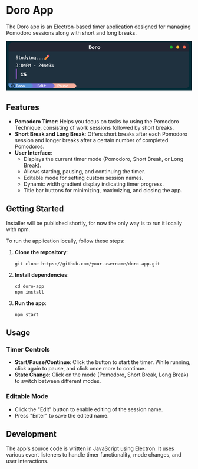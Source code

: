 # Doro App

The Doro app is an Electron-based timer application designed for managing Pomodoro sessions along with short and long breaks.

![Alt text](image.png)
## Features

- **Pomodoro Timer**: Helps you focus on tasks by using the Pomodoro Technique, consisting of work sessions followed by short breaks.
- **Short Break and Long Break**: Offers short breaks after each Pomodoro session and longer breaks after a certain number of completed Pomodoros.
- **User Interface**:
  - Displays the current timer mode (Pomodoro, Short Break, or Long Break).
  - Allows starting, pausing, and continuing the timer.
  - Editable mode for setting custom session names.
  - Dynamic width gradient display indicating timer progress.
  - Title bar buttons for minimizing, maximizing, and closing the app.

## Getting Started
Installer will be published shortly, for now the only way is to run it locally with npm.

To run the application locally, follow these steps:

1. **Clone the repository**:

    ```
    git clone https://github.com/your-username/doro-app.git
    ```

2. **Install dependencies**:

    ```
    cd doro-app
    npm install
    ```

3. **Run the app**:

    ```
    npm start
    ```

## Usage

### Timer Controls

- **Start/Pause/Continue**: Click the button to start the timer. While running, click again to pause, and click once more to continue.
- **State Change**: Click on the mode (Pomodoro, Short Break, Long Break) to switch between different modes.

### Editable Mode

- Click the "Edit" button to enable editing of the session name.
- Press "Enter" to save the edited name.

## Development

The app's source code is written in JavaScript using Electron. It uses various event listeners to handle timer functionality, mode changes, and user interactions.

 
